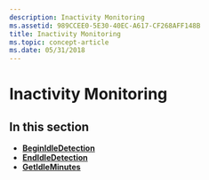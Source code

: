 ```yaml
---
description: Inactivity Monitoring
ms.assetid: 989CCEE0-5E30-40EC-A617-CF268AFF148B
title: Inactivity Monitoring
ms.topic: concept-article
ms.date: 05/31/2018
---
```


# Inactivity Monitoring

## In this section

-   [**BeginIdleDetection**](beginidledetection.md)
-   [**EndIdleDetection**](endidledetection.md)
-   [**GetIdleMinutes**](getidleminutes.md)

 

 



